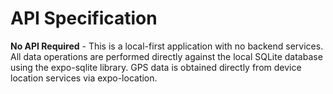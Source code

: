 # API Specification

**No API Required** - This is a local-first application with no backend services. All data operations are performed directly against the local SQLite database using the expo-sqlite library. GPS data is obtained directly from device location services via expo-location.
